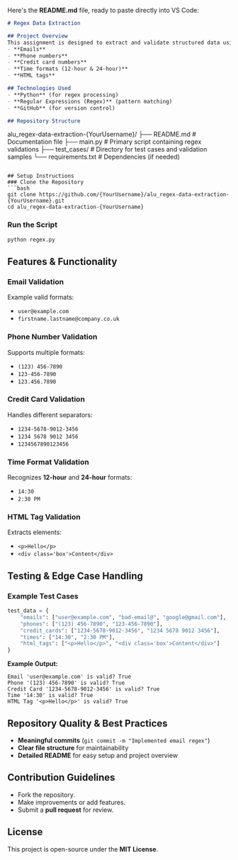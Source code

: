 Here's the **README.md** file, ready to paste directly into VS Code:

```markdown
# Regex Data Extraction 

## Project Overview
This assignment is designed to extract and validate structured data using **Regular Expressions (Regex)** in Python. The program checks and validates:
- **Emails**
- **Phone numbers**
- **Credit card numbers**
- **Time formats (12-hour & 24-hour)**
- **HTML tags**

## Technologies Used
- **Python** (for regex processing)
- **Regular Expressions (Regex)** (pattern matching)
- **GitHub** (for version control)

## Repository Structure
```
alu_regex-data-extraction-{YourUsername}/
├── README.md         # Documentation file
├── main.py           # Primary script containing regex validations
├── test_cases/       # Directory for test cases and validation samples
└── requirements.txt  # Dependencies (if needed)
```

## Setup Instructions
### Clone the Repository
```bash
git clone https://github.com/{YourUsername}/alu_regex-data-extraction-{YourUsername}.git
cd alu_regex-data-extraction-{YourUsername}
```

### Run the Script
```bash
python regex.py
```

## Features & Functionality
### Email Validation
Example valid formats:
- `user@example.com`
- `firstname.lastname@company.co.uk`

### Phone Number Validation
Supports multiple formats:
- `(123) 456-7890`
- `123-456-7890`
- `123.456.7890`

### Credit Card Validation
Handles different separators:
- `1234-5678-9012-3456`
- `1234 5678 9012 3456`
- `1234567890123456`

### Time Format Validation
Recognizes **12-hour** and **24-hour** formats:
- `14:30`
- `2:30 PM`

### HTML Tag Validation
Extracts elements:
- `<p>Hello</p>`
- `<div class='box'>Content</div>`

## Testing & Edge Case Handling
### Example Test Cases
```python
test_data = {
    "emails": ["user@example.com", "bad-email@", "google@gmail.com"],
    "phones": ["(123) 456-7890", "123-456-7890"],
    "credit_cards": ["1234-5678-9012-3456", "1234 5678 9012 3456"],
    "times": ["14:30", "2:30 PM"],
    "html_tags": ["<p>Hello</p>", "<div class='box'>Content</div>"]
}
```

**Example Output:**
```
Email 'user@example.com' is valid? True
Phone '(123) 456-7890' is valid? True
Credit Card '1234-5678-9012-3456' is valid? True
Time '14:30' is valid? True
HTML Tag '<p>Hello</p>' is valid? True
```

## Repository Quality & Best Practices
- **Meaningful commits** (`git commit -m "Implemented email regex"`)
- **Clear file structure** for maintainability
- **Detailed README** for easy setup and project overview

## Contribution Guidelines
- Fork the repository.
- Make improvements or add features.
- Submit a **pull request** for review.

## License
This project is open-source under the **MIT License**.

